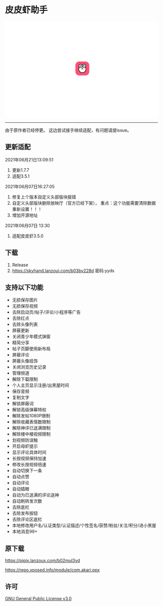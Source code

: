 # 皮皮虾助手

![banner](imgs/banner.gif)

---

由于原作者已经停更。 这边尝试接手继续适配，有问题请提issue。

## 更新适配
 
2021年06月21日13:09:51
1. 更新1.7.7
2. 适配3.5.1

2021年06月07日16:27:05
1. 修复上个版本自定义头部版块报错
2. 自定义头部版块删除放映厅（官方已经下架）， 重点：这个功能需要清除数据重新设置！！！
3. 增加开源地址

2021年06月07日 13:30
1. 适配皮皮虾3.5.0

## 下载

1. Release
2. https://skyhand.lanzoui.com/b03bv228d 密码:yyds

## 支持以下功能
- 无损保存图片
- 无损保存视频
- 去除启动页/帖子/评论/小程序等广告
- 去除红点
- 去除头像列表
- 屏蔽更新
- 关闭青少年模式弹窗
- 精简分享
- 帖子页脚使用新布局
- 屏蔽评论
- 屏蔽头像挂饰
- 关闭浏览历史记录
- 管理频道
- 解除下载限制
- 个人主页显示注册/出黑屋时间
- 保存音频
- 复制文字
- 解锁屏蔽词
- 解锁高级弹幕特权
- 解除发帖1080P限制
- 解除收藏表情数限制
- 解除神评已送满限制
- 解除楼中楼视频限制
- 划视频防误触
- 开启母虾提示
- 显示评论具体时间
- 长按视频保持加速
- 修改长按视频倍速
- 自动切换下一条
- 自动点赞
- 自动评论
- 自动插眼
- 自动为已送满的评论送神
- 自动刷转发次数
- 去除底栏
- 去除发布按钮
- 去除评论区底栏
- 本地修改用户名/认证类型/认证描述/个性签名/获赞/粉丝/关注/积分/进小黑屋
- 本地消息99+

## 原下载
https://pipix.lanzoux.com/b02mul3yd

https://repo.xposed.info/module/com.akari.ppx

## 许可
[GNU General Public License v3.0](LICENSE)